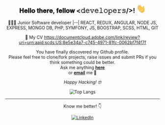 <div align="center">
<h2> 𝐇𝐞𝐥𝐥𝐨 𝐭𝐡𝐞𝐫𝐞, 𝐟𝐞𝐥𝐥𝐨𝐰 <𝚍𝚎𝚟𝚎𝚕𝚘𝚙𝚎𝚛𝚜/>! <img src="https://github.com/ABSphreak/ABSphreak/blob/master/gifs/Hi.gif" width="30px"></h2>
</div>

<div align="center" width="50">
  
  👨🏾‍💻 Junior Software developer |--| REACT, REDUX, ANGULAR, NODE JS, EXPRESS, MONGO DB, PHP, SYMFONY, JS, BOOSTRAP, SCSS, HTML, GIT
  
  📄 My CV https://documentcloud.adobe.com/link/review?uri=urn:aaid:scds:US:8e5e34a7-c745-4971-81fc-0062bf7f4f7f

</div>

<div align="center">

You have finally discovered my Github profile. <br>
Please feel free to clone/fork projects, raise issues and submit PRs if you think something could be better. <br>
Ask me anything <a href="https://github.com/ABSphreak/ABSphreak/issues/new"><b>here</b></a><br>
or <a href="mailto:pabloriojod@gmail.com"><b>email</b></a> me 📨

<i>Happy Hacking! 🤓</i> 
</div>

<div align="center">

  ![Top Langs](https://github-readme-stats.vercel.app/api/top-langs/?username=pablordev&hide=TeX&layout=compact)
  
---
  <p> Know me better! 👇</p>
  
  <a href="https://www.linkedin.com/in/pablo-riojo" target="_blank"><img src="https://img.shields.io/badge/LinkedIn-%230077B5.svg?&style=flat-square&logo=linkedin&logoColor=white" alt="LinkedIn"></a>

</div>


